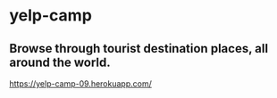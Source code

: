 # yelp-camp
Browse through tourist destination places, all around the world.
--------------------------------------------------------------
https://yelp-camp-09.herokuapp.com/
